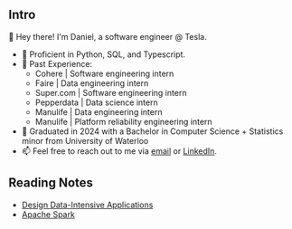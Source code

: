 ## Intro

👋 Hey there! I'm Daniel, a software engineer @ Tesla.

- 🧰 Proficient in Python, SQL, and Typescript.
- 💼 Past Experience:
  - Cohere | Software engineering intern
  - Faire | Data engineering intern
  - Super.com | Software engineering intern
  - Pepperdata | Data science intern
  - Manulife | Data engineering intern
  - Manulife | Platform reliability engineering intern
- 📖 Graduated in 2024 with a Bachelor in Computer Science + Statistics minor from University of Waterloo
- 📫 Feel free to reach out to me via [email](danielfang2001@gmail.com) or [LinkedIn](https://www.linkedin.com/in/danielfang01/).

## Reading Notes

* [Design Data-Intensive Applications](https://classy-barracuda-3b8.notion.site/DDIA-Notes-b7bcc4daa4a24e2fbd3d8577b183b928)
* [Apache Spark](https://classy-barracuda-3b8.notion.site/Apache-Spark-39a067099dcf417d8c04a1b966e7323a)
